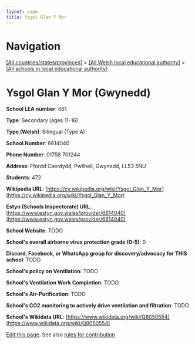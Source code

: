 ```yaml
---
layout: page
title: Ysgol Glan Y Mor
---
```

# Navigation

[[All countries/states/provinces]](../../..) > [[All Welsh local educational authority]](../..) > [[All schools in local educational authority]](..)

# Ysgol Glan Y Mor (Gwynedd)

**School LEA number**: 661

**Type**: Secondary (ages 11-16)

**Type (Welsh)**: Bilingual (Type A)

**School Number**: 6614040

**Phone Number**: 01758 701244

**Address**: Ffordd Caerdydd, Pwllheli, Gwynedd, LL53 5NU

**Students**: 472

**Wikipedia URL**: [https://cy.wikipedia.org/wiki/Ysgol_Glan_Y_Mor](https://cy.wikipedia.org/wiki/Ysgol_Glan_Y_Mor)

**Estyn (Schools Inspectorate) URL**: [https://www.estyn.gov.wales/provider/6614040](https://www.estyn.gov.wales/provider/6614040)

**School Website**: TODO

**School's overall airborne virus protection grade (0-5)**: 0

**Discord, Facebook, or WhatsApp group for discovery/advocacy for THIS school**: TODO

**School's policy on Ventilation**: TODO

**School's Ventilation Work Completion**: TODO

**School's Air-Purification**: TODO

**School's CO2 monitoring to actively drive ventilation and filtration**: TODO

**School's Wikidata URL**: [https://www.wikidata.org/wiki/Q8050554](https://www.wikidata.org/wiki/Q8050554)




[Edit this page](https://github.com/ventilate-schools/Wales/edit/prif/./Gwynedd/Ysgol_Glan_Y_Mor.md). See also [rules for contribution](../../../contribution-rules/)